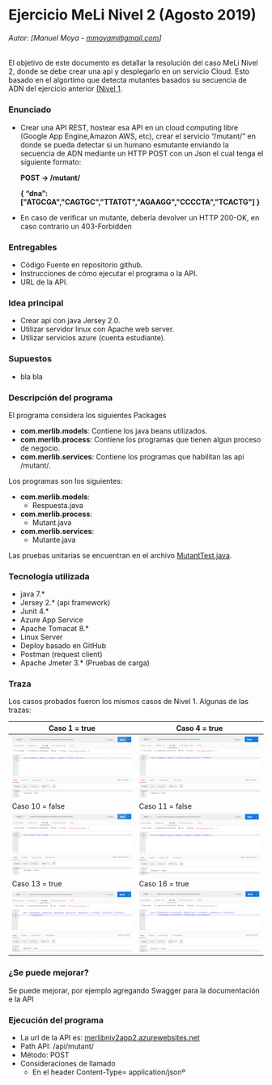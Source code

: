 # Ejercicio MeLi Nivel 2 (Agosto 2019)
###### Autor: [Manuel Moya - mmoyam@gmail.com]
El objetivo de este documento es detallar la resolución del caso MeLi Nivel 2, donde se debe crear una api y desplegarlo en un servicio Cloud. Esto basado en el algortimo que detecta mutantes basados su secuencia de ADN del ejercicio anterior [(Nivel 1](https://github.com/manumoya/MerLibNiv1/).

### Enunciado

* Crear una API REST, hostear esa API en un cloud computing libre (Google App Engine,Amazon AWS, etc), crear el servicio “/mutant/” en donde se pueda detectar si un humano esmutante enviando la secuencia de ADN mediante un HTTP POST con un Json el cual tenga el siguiente formato:

	**POST → /mutant/**
	
	**{
	“dna”:["ATGCGA","CAGTGC","TTATGT","AGAAGG","CCCCTA","TCACTG"]
	}**

* En caso de verificar un mutante, debería devolver un HTTP 200-OK, en caso contrario un 403-Forbidden

### Entregables

* Código Fuente en repositorio github.
* Instrucciones de cómo ejecutar el programa o la API. 
* URL de la API.

### Idea principal

* Crear api con java Jersey 2.0.
* Utilizar servidor linux con Apache web server.
* Utilizar servicios azure (cuenta estudiante).

### Supuestos
* bla bla

### Descripción del programa

El programa considera los siguientes Packages

* **com.merlib.models**: Contiene los java beans utilizados.
* **com.merlib.process**: Contiene los programas que tienen algun proceso de negocio.
* **com.merlib.services**: Contiene los programas que habilitan las api /mutant/.

Los programas son los siguientes:

* **com.merlib.models**: 
	* Respuesta.java
* **com.merlib.process**: 
	* Mutant.java
* **com.merlib.services**: 
	* Mutante.java

Las pruebas unitarias se encuentran en el archivo [MutantTest.java](https://github.com/manumoya/MerLibNiv2/tree/master/src/test/java/com/merlib/process/MutantTest.java).


### Tecnología utilizada
* java 7.*
* Jersey 2.* (api framework)
* Junit 4.*
* Azure App Service
* Apache Tomacat 8.*
* Linux Server
* Deploy basado en GitHub
* Postman (request client)
* Apache Jmeter 3.* (Pruebas de carga)

### Traza
Los casos probados fueron los mismos casos de Nivel 1. Algunas de las trazas:

|Caso 1 = true | Caso 4 = true |
|---|---|
| ![](img/traza_caso1.png) | ![](img/traza_caso4.png) | 
| Caso 10 = false | Caso 11 = false |  
|![](img/traza_caso10.png) | ![](img/traza_caso11.png) |
|Caso 13 = true | Caso 16 = true | 
|![](img/traza_caso13.png) | ![](img/traza_caso16.png) | 
 

### ¿Se puede mejorar?

Se puede mejorar, por ejemplo agregando Swagger para la documentación e la API

### Ejecución del programa

* La url de la API es: [merlibniv2app2.azurewebsites.net](https://merlibniv2app2.azurewebsites.net/)
* Path API: /api/mutant/
* Método: POST
* Consideraciones de llamado
	* En el header Content-Type= application/jsonº